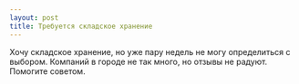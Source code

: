 ```yaml
---
layout: post 
title: Требуется складское хранение 
--- 
```

Хочу складское хранение, но уже пару недель не могу определиться с выбором. Компаний в городе не так много, но отзывы не радуют. Помогите советом.